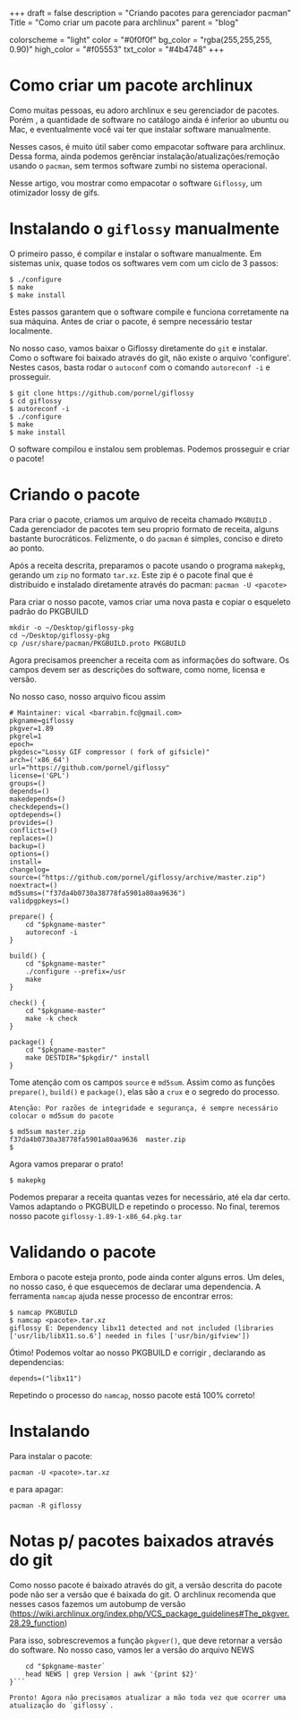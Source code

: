 +++
draft = false
description = "Criando pacotes para gerenciador pacman"
Title = "Como criar um pacote para archlinux"
parent = "blog"

colorscheme = "light"
color = "#0f0f0f"
bg_color = "rgba(255,255,255, 0.90)"
high_color = "#f05553"
txt_color = "#4b4748"
+++

Como criar um pacote archlinux
==============================

Como muitas pessoas, eu adoro archlinux e seu gerenciador de pacotes. 
Porém , a quantidade de software no catálogo ainda é inferior ao ubuntu ou Mac,
e eventualmente você vai ter que instalar software manualmente.

Nesses casos, é muito útil saber como empacotar software para archlinux. Dessa forma,
ainda podemos gerênciar instalação/atualizações/remoção usando o `pacman`, sem termos
software zumbi no sistema operacional.

Nesse artigo, vou mostrar como empacotar o software `Giflossy`, um otimizador lossy de gifs.

Instalando o `giflossy` manualmente
===================================

O primeiro passo, é compilar e instalar o software manualmente. Em sistemas unix, quase todos os softwares
vem com um ciclo de 3 passos:

```
$ ./configure
$ make
$ make install
```

Estes passos garantem que o software compile e funciona corretamente na sua máquina.
Antes de criar o pacote, é sempre necessário testar localmente.

No nosso caso, vamos baixar o Giflossy diretamente do `git` e instalar.
Como o software foi baixado através do git, não existe o arquivo 'configure'. 
Nestes casos, basta rodar o `autoconf` com o comando `autoreconf -i` e prosseguir.

```
$ git clone https://github.com/pornel/giflossy
$ cd giflossy
$ autoreconf -i
$ ./configure
$ make
$ make install
```

O software compilou e instalou sem problemas. Podemos prosseguir e criar o pacote!

Criando o pacote
=================

Para criar o pacote, criamos um arquivo de receita chamado `PKGBUILD` . Cada gerenciador
de pacotes tem seu proprio formato de receita, alguns bastante burocráticos. Felizmente, 
o do `pacman` é simples, conciso e direto ao ponto.
 
Após a receita descrita, preparamos o pacote usando o programa `makepkg`, gerando um `zip` no formato `tar.xz`.
Este zip é o pacote final que é distribuido e instalado diretamente através do pacman: `pacman -U <pacote>`

Para criar o nosso pacote, vamos criar uma nova pasta e copiar o esqueleto padrão do PKGBUILD

```
mkdir -o ~/Desktop/giflossy-pkg
cd ~/Desktop/giflossy-pkg
cp /usr/share/pacman/PKGBUILD.proto PKGBUILD
```

Agora precisamos preencher a receita com as informações do software. 
Os campos devem ser as descrições do software, como nome, licensa e versão.

No nosso caso, nosso arquivo ficou assim
```
# Maintainer: vical <barrabin.fc@gmail.com>
pkgname=giflossy
pkgver=1.89
pkgrel=1
epoch=
pkgdesc="Lossy GIF compressor ( fork of gifsicle)"
arch=('x86_64')
url="https://github.com/pornel/giflossy"
license=('GPL')
groups=()
depends=()
makedepends=()
checkdepends=()
optdepends=()
provides=()
conflicts=()
replaces=()
backup=()
options=()
install=
changelog=
source=("https://github.com/pornel/giflossy/archive/master.zip")
noextract=()
md5sums=("f37da4b0730a38778fa5901a80aa9636")
validpgpkeys=()

prepare() {
	cd "$pkgname-master"
	autoreconf -i
}

build() {
	cd "$pkgname-master"
	./configure --prefix=/usr
	make
}

check() {
	cd "$pkgname-master"
	make -k check
}

package() {
	cd "$pkgname-master"
	make DESTDIR="$pkgdir/" install
}
```

Tome atenção com os campos `source` e `md5sum`. Assim como as funções `prepare()`, `build()` e `package()`, 
elas são a `crux` e o segredo do processo.

```
Atenção: Por razões de integridade e segurança, é sempre necessário colocar o md5sum do pacote
```

```
$ md5sum master.zip
f37da4b0730a38778fa5901a80aa9636  master.zip
$
```  

Agora vamos preparar o prato!

```
$ makepkg
```

Podemos preparar a receita quantas vezes for necessário, até ela dar certo. Vamos adaptando o PKGBUILD e repetindo o processo. 
No final, teremos nosso pacote `giflossy-1.89-1-x86_64.pkg.tar`

Validando o pacote
==================

Embora o pacote esteja pronto, pode ainda conter alguns erros. Um deles, no nosso caso, é que esquecemos de 
declarar uma dependencia. A ferramenta `namcap` ajuda nesse processo de encontrar erros:

```
$ namcap PKGBUILD
$ namcap <pacote>.tar.xz
giflossy E: Dependency libx11 detected and not included (libraries ['usr/lib/libX11.so.6'] needed in files ['usr/bin/gifview'])
```

Ótimo! Podemos voltar ao nosso PKGBUILD e corrigir , declarando as dependencias:

```
depends=("libx11")
```

Repetindo o processo do `namcap`, nosso pacote está 100% correto!

Instalando 
==========

Para instalar o pacote:

```pacman -U <pacote>.tar.xz```

e para apagar:

```pacman -R giflossy```


Notas p/ pacotes baixados através do git
==========================================

Como nosso pacote é baixado através do git, a versão descrita do pacote
pode não ser a versão que é baixada do git. O archlinux recomenda que nesses
casos fazemos um autobump de versão (https://wiki.archlinux.org/index.php/VCS_package_guidelines#The_pkgver.28.29_function)

Para isso, sobrescrevemos a função `pkgver()`, que deve retornar a versão do software.
No nosso caso, vamos ler a versão do arquivo NEWS

```pkgver() {
	cd "$pkgname-master`
	head NEWS | grep Version | awk '{print $2}'
}```

Pronto! Agora não precisamos atualizar a mão toda vez que ocorrer uma atualização do `giflossy`.
